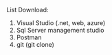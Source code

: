 List Download:

1. Visual Studio (.net, web, azure)
2. Sql Server management studio
3. Postman
4. git (git clone)
